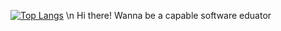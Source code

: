[![Top Langs](https://github-readme-stats.vercel.app/api/top-langs/?username=kim-hyunse&layout=compact)](https://github.com/kim-hyunse)
\n
Hi there!
Wanna be a capable software eduator

<!--
**kim-hyunse/kim-hyunse** is a ✨ _special_ ✨ repository because its `README.md` (this file) appears on your GitHub profile.

Here are some ideas to get you started:

- 🔭 I’m currently working on ...
- 🌱 I’m currently learning ...
- 👯 I’m looking to collaborate on ...
- 🤔 I’m looking for help with ...
- 💬 Ask me about ...
- 📫 How to reach me: ...
- 😄 Pronouns: ...
- ⚡ Fun fact: ...
-->

